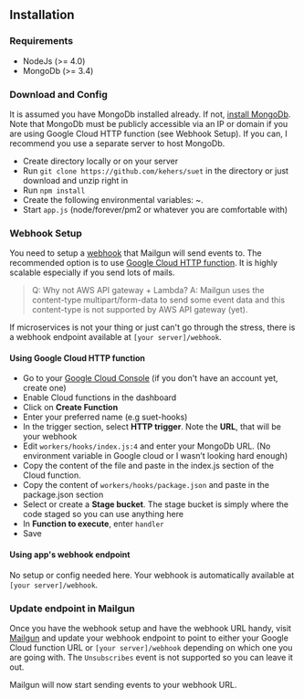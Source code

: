 ## Installation

### Requirements

- NodeJs (>= 4.0)
- MongoDb (>= 3.4)

### Download and Config

It is assumed you have MongoDb installed already. If not, [install MongoDb](https://docs.mongodb.com/manual/installation/). Note that MongoDb must be publicly accessible via an IP or domain if you are using Google Cloud HTTP function (see Webhook Setup). If you can, I recommend you use a separate server to host MongoDb.

- Create directory locally or on your server
- Run `git clone https://github.com/kehers/suet` in the directory or just download and unzip right in
- Run `npm install`
- Create the following environmental variables: ~.
- Start `app.js` (node/forever/pm2 or whatever you are comfortable with)

### Webhook Setup

You need to setup a [webhook](http://mailgun-documentation.readthedocs.io/en/latest/api-webhooks.html) that Mailgun will send events to. The recommended option is to use [Google Cloud HTTP function](https://cloud.google.com/functions/docs/writing/http). It is highly scalable especially if you send lots of mails.

> Q: Why not AWS API gateway + Lambda?
> A: Mailgun uses the content-type multipart/form-data to send some event data and this content-type is not supported by AWS API gateway (yet).

If microservices is not your thing or just can't go through the stress, there is a webhook endpoint available at `[your server]/webhook`.

#### Using Google Cloud HTTP function

- Go to your [Google Cloud Console](https://console.cloud.google.com/) (if you don't have an account yet, create one)
- Enable Cloud functions in the dashboard
- Click on **Create Function**
- Enter your preferred name (e.g suet-hooks) 
- In the trigger section, select **HTTP trigger**. Note the **URL**, that will be your webhook
- Edit `workers/hooks/index.js:4` and enter your MongoDb URL. (No environment variable in Google cloud or I wasn’t looking hard enough)
- Copy the content of the file and paste in the index.js section of the Cloud function.
- Copy the content of `workers/hooks/package.json` and paste in the package.json section
- Select or create a **Stage bucket**. The stage bucket is simply where the code staged so you can use anything here
- In **Function to execute**, enter `handler`
- Save

#### Using app's webhook endpoint

No setup or config needed here. Your webhook is automatically available at `[your server]/webhook`.

### Update endpoint in Mailgun

Once you have the webhook setup and have the webhook URL handy, visit [Mailgun](https://mailgun.com/app/webhooks) and update your webhook endpoint to point to either your Google Cloud function URL or `[your server]/webhook` depending on which one you are going with. The `Unsubscribes` event is not supported so you can leave it out.

Mailgun will now start sending events to your webhook URL.
